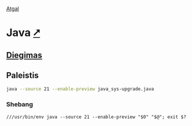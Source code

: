 [Atgal](./readme.md)

# Java [&#x2B67;](https://www.java.com/en/download/help/index.html)

## [Diegimas](../install/java_readme.md)

## Paleistis

```bash
java --source 21 --enable-preview java_sys-upgrade.java
```

### Shebang

```shebang
///usr/bin/env java --source 21 --enable-preview "$0" "$@"; exit $?
```

